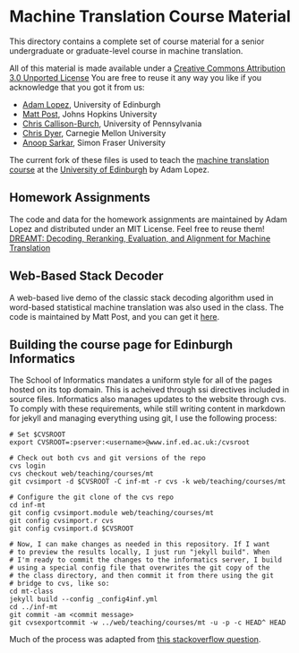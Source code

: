 Machine Translation Course Material
===================================

This directory contains a complete set of course material for a senior 
undergraduate or graduate-level course in machine translation.

All of this material is made available under a 
[Creative Commons Attribution 3.0 Unported License](http://creativecommons.org/licenses/by/3.0/)
You are free to reuse it any way you like if you acknowledge that you got it from us: 
* [Adam Lopez](http://homepages.inf.ed.ac.uk/alopez), University of Edinburgh
* [Matt Post](http://www.cs.jhu.edu/~post), Johns Hopkins University
* [Chris Callison-Burch](http://www.cis.upenn.edu/~ccb), University of Pennsylvania
* [Chris Dyer](http://www.cs.cmu.edu/~cdyer), Carnegie Mellon University
* [Anoop Sarkar](http://www.cs.sfu.ca/~anoop/), Simon Fraser University

The current fork of these files is used to teach the 
[machine translation course](http://www.inf.ed.ac.uk/teaching/courses/mt/)
at the [University of Edinburgh](http://www.ed.ac.uk/home) by Adam Lopez.

Homework Assignments
--------------------

The code and data for the homework assignments are maintained by Adam Lopez
and distributed under an MIT License. Feel free to reuse them! 
[DREAMT: Decoding, Reranking, Evaluation, and Alignment for Machine Translation
](https://github.com/alopez/dreamt)

Web-Based Stack Decoder
-----------------------

A web-based live demo of the classic stack decoding algorithm used in word-based
statistical machine translation was also used in the class. The code is maintained
by Matt Post, and you can get it [here](https://github.com/mjpost/word-decoder/).

Building the course page for Edinburgh Informatics
--------------------------------------------------

The School of Informatics mandates a uniform style for all of the pages hosted
on its top domain. This is acheived through ssi directives included in source
files. Informatics also manages updates to the website through cvs. To comply
with these requirements, while still writing content in markdown for jekyll
and managing everything using git, I use the following process:

    # Set $CVSROOT
    export CVSROOT=:pserver:<username>@www.inf.ed.ac.uk:/cvsroot

    # Check out both cvs and git versions of the repo
    cvs login
    cvs checkout web/teaching/courses/mt
    git cvsimport -d $CVSROOT -C inf-mt -r cvs -k web/teaching/courses/mt

    # Configure the git clone of the cvs repo
    cd inf-mt
    git config cvsimport.module web/teaching/courses/mt
    git config cvsimport.r cvs
    git config cvsimport.d $CVSROOT
    
    # Now, I can make changes as needed in this repository. If I want
    # to preview the results locally, I just run "jekyll build". When
    # I'm ready to commit the changes to the informatics server, I build
    # using a special config file that overwrites the git copy of the
    # the class directory, and then commit it from there using the git
    # bridge to cvs, like so:
    cd mt-class
    jekyll build --config _config4inf.yml
    cd ../inf-mt
    git commit -am <commit message>
    git cvsexportcommit -w ../web/teaching/courses/mt -u -p -c HEAD^ HEAD

Much of the process was adapted from [this stackoverflow question](http://stackoverflow.com/questions/584522/how-to-export-revision-history-from-mercurial-or-git-to-cvs/#586225).

